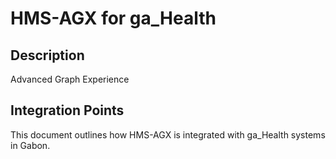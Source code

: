 # HMS-AGX for ga_Health

## Description

Advanced Graph Experience

## Integration Points

This document outlines how HMS-AGX is integrated with ga_Health systems in Gabon.
